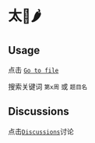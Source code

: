 # 太🍳🌶

## Usage
点击 [`Go to file`](https://github.com/iiijam/python123/find/main)

搜索关键词 `第x周` 或 `题目名`

## Discussions

点击[`Discussions`](https://github.com/iiijam/python123/discussions)讨论
